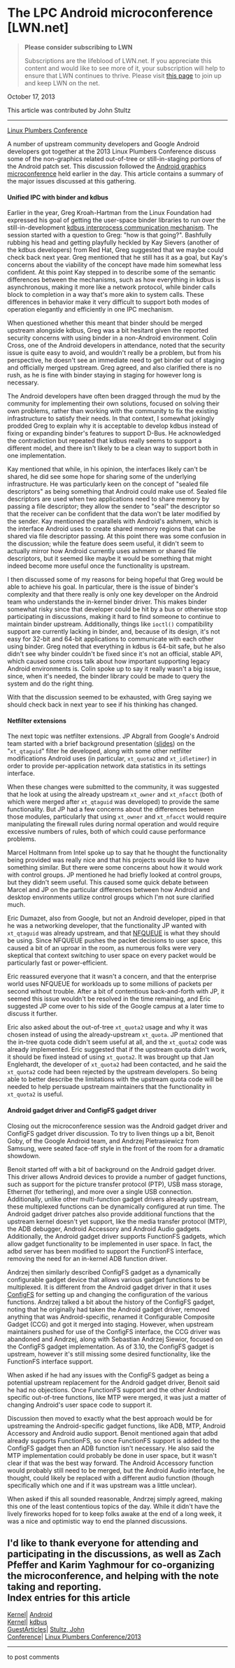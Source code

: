 # The LPC Android microconference [LWN.net]

> **Please consider subscribing to LWN**
> 
> Subscriptions are the lifeblood of LWN.net. If you appreciate this content and would like to see more of it, your subscription will help to ensure that LWN continues to thrive. Please visit [this page](/Promo/nst-nag1/subscribe) to join up and keep LWN on the net. 

October 17, 2013

This article was contributed by John Stultz

* * *

[Linux Plumbers Conference](/Archives/ConferenceByYear/#2013-Linux_Plumbers_Conference)

A number of upstream community developers and Google Android developers got together at the 2013 Linux Plumbers Conference discuss some of the non-graphics related out-of-tree or still-in-staging portions of the Android patch set. This discussion followed the [Android graphics microconference](https://lwn.net/Articles/569704/) held earlier in the day. This article contains a summary of the major issues discussed at this gathering. 

#### Unified IPC with binder and kdbus

Earlier in the year, Greg Kroah-Hartman from the Linux Foundation had expressed his goal of getting the user-space binder libraries to run over the still-in-development [kdbus interprocess communication mechanism](/Articles/551969/). The session started with a question to Greg: "how is that going?". Bashfully rubbing his head and getting playfully heckled by Kay Sievers (another of the kdbus developers) from Red Hat, Greg suggested that we maybe could check back next year. Greg mentioned that he still has it as a goal, but Kay's concerns about the viability of the concept have made him somewhat less confident. At this point Kay stepped in to describe some of the semantic differences between the mechanisms, such as how everything in kdbus is asynchronous, making it more like a network protocol, while binder calls block to completion in a way that's more akin to system calls. These differences in behavior make it very difficult to support both modes of operation elegantly and efficiently in one IPC mechanism. 

When questioned whether this meant that binder should be merged upstream alongside kdbus, Greg was a bit hesitant given the reported security concerns with using binder in a non-Android environment. Colin Cross, one of the Android developers in attendance, noted that the security issue is quite easy to avoid, and wouldn't really be a problem, but from his perspective, he doesn't see an immediate need to get binder out of staging and officially merged upstream. Greg agreed, and also clarified there is no rush, as he is fine with binder staying in staging for however long is necessary. 

The Android developers have often been dragged through the mud by the community for implementing their own solutions, focused on solving their own problems, rather than working with the community to fix the existing infrastructure to satisfy their needs. In that context, I somewhat jokingly prodded Greg to explain why it is acceptable to develop kdbus instead of fixing or expanding binder's features to support D-Bus. He acknowledged the contradiction but repeated that kdbus really seems to support a different model, and there isn't likely to be a clean way to support both in one implementation. 

Kay mentioned that while, in his opinion, the interfaces likely can't be shared, he did see some hope for sharing some of the underlying infrastructure. He was particularly keen on the concept of "sealed file descriptors" as being something that Android could make use of. Sealed file descriptors are used when two applications need to share memory by passing a file descriptor; they allow the sender to "seal" the descriptor so that the receiver can be confident that the data won't be later modified by the sender. Kay mentioned the parallels with Android's ashmem, which is the interface Android uses to create shared memory regions that can be shared via file descriptor passing. At this point there was some confusion in the discussion; while the feature does seem useful, it didn't seem to actually mirror how Android currently uses ashmem or shared file descriptors, but it seemed like maybe it would be something that might indeed become more useful once the functionality is upstream. 

I then discussed some of my reasons for being hopeful that Greg would be able to achieve his goal. In particular, there is the issue of binder's complexity and that there really is only one key developer on the Android team who understands the in-kernel binder driver. This makes binder somewhat risky since that developer could be hit by a bus or otherwise stop participating in discussions, making it hard to find someone to continue to maintain binder upstream. Additionally, things like `ioctl()` compatibility support are currently lacking in binder, and, because of its design, it's not easy for 32-bit and 64-bit applications to communicate with each other using binder. Greg noted that everything in kdbus is 64-bit safe, but he also didn't see why binder couldn't be fixed since it's not an official, stable API, which caused some cross talk about how important supporting legacy Android environments is. Colin spoke up to say it really wasn't a big issue, since, when it's needed, the binder library could be made to query the system and do the right thing. 

With that the discussion seemed to be exhausted, with Greg saying we should check back in next year to see if his thinking has changed. 

#### Netfilter extensions

The next topic was netfilter extensions. JP Abgrall from Google's Android team started with a brief background presentation ([slides](https://docs.google.com/presentation/d/1LpcfW6KgqociD-CYV_gKWRCUI2y4pvyyyeQ8QeBGKu4)) on the "`xt_qtaguid`" filter he developed, along with some other netfilter modifications Android uses (in particular, `xt_quota2` and `xt_idletimer`) in order to provide per-application network data statistics in its settings interface. 

When these changes were submitted to the community, it was suggested that he look at using the already upstream `xt_owner` and `xt_nfacct` (both of which were merged after `xt_qtaguid` was developed) to provide the same functionality. But JP had a few concerns about the differences between those modules, particularly that using `xt_owner` and `xt_nfacct` would require manipulating the firewall rules during normal operation and would require excessive numbers of rules, both of which could cause performance problems. 

Marcel Holtmann from Intel spoke up to say that he thought the functionality being provided was really nice and that his projects would like to have something similar. But there were some concerns about how it would work with control groups. JP mentioned he had briefly looked at control groups, but they didn't seem useful. This caused some quick debate between Marcel and JP on the particular differences between how Android and desktop environments utilize control groups which I'm not sure clarified much. 

Eric Dumazet, also from Google, but not an Android developer, piped in that he was a networking developer, that the functionality JP wanted with `xt_qtaguid` was already upstream, and that [NFQUEUE](https://home.regit.org/netfilter-en/using-nfqueue-and-libnetfilter_queue/) is what they should be using. Since NFQUEUE pushes the packet decisions to user space, this caused a bit of an uproar in the room, as numerous folks were very skeptical that context switching to user space on every packet would be particularly fast or power-efficient. 

Eric reassured everyone that it wasn't a concern, and that the enterprise world uses NFQUEUE for workloads up to some millions of packets per second without trouble. After a bit of contentious back-and-forth with JP, it seemed this issue wouldn't be resolved in the time remaining, and Eric suggested JP come over to his side of the Google campus at a later time to discuss it further. 

Eric also asked about the out-of-tree `xt_quota2` usage and why it was chosen instead of using the already-upstream `xt_quota`. JP mentioned that the in-tree quota code didn't seem useful at all, and the `xt_quota2` code was already implemented. Eric suggested that if the upstream quota didn't work, it should be fixed instead of using `xt_quota2`. It was brought up that Jan Englehardt, the developer of `xt_quota2` had been contacted, and he said the `xt_quota2` code had been rejected by the upstream developers. So being able to better describe the limitations with the upstream quota code will be needed to help persuade upstream maintainers that the functionality in `xt_quota2` is useful. 

#### Android gadget driver and ConfigFS gadget driver

Closing out the microconference session was the Android gadget driver and ConfigFS gadget driver discussion. To try to liven things up a bit, Benoit Goby, of the Google Android team, and Andrzej Pietrasiewicz from Samsung, were seated face-off style in the front of the room for a dramatic showdown. 

Benoit started off with a bit of background on the Android gadget driver. This driver allows Android devices to provide a number of gadget functions, such as support for the picture transfer protocol (PTP), USB mass storage, Ethernet (for tethering), and more over a single USB connection. Additionally, unlike other multi-function gadget drivers already upstream, these multiplexed functions can be dynamically configured at run time. The Android gadget driver patches also provide additional functions that the upstream kernel doesn't yet support, like the media transfer protocol (MTP), the ADB debugger, Android Accessory and Android Audio gadgets. Additionally, the Android gadget driver supports FunctionFS gadgets, which allow gadget functionality to be implemented in user space. In fact, the adbd server has been modified to support the FunctionFS interface, removing the need for an in-kernel ADB function driver. 

Andrzej then similarly described ConfigFS gadget as a dynamically configurable gadget device that allows various gadget functions to be multiplexed. It is different from the Android gadget driver in that it uses [ConfigFS](/Articles/148973/) for setting up and changing the configuration of the various functions. Andrzej talked a bit about the history of the ConfigFS gadget, noting that he originally had taken the Android gadget driver, removed anything that was Android-specific, renamed it Configurable Composite Gadget (CCG) and got it merged into staging. However, when upstream maintainers pushed for use of the ConfigFS interface, the CCG driver was abandoned and Andrzej, along with Sebastian Andrzej Siewior, focused on the ConfigFS gadget implementation. As of 3.10, the ConfigFS gadget is upstream, however it's still missing some desired functionality, like the FunctionFS interface support. 

When asked if he had any issues with the ConfigFS gadget as being a potential upstream replacement for the Android gadget driver, Benoit said he had no objections. Once FunctionFS support and the other Android specific out-of-tree functions, like MTP were merged, it was just a matter of changing Android's user space code to support it. 

Discussion then moved to exactly what the best approach would be for upstreaming the Android-specific gadget functions, like ADB, MTP, Android Accessory and Android audio support. Benoit mentioned again that adbd already supports FunctionFS, so once FunctionFS support is added to the ConfigFS gadget then an ADB function isn't necessary. He also said the MTP implementation could probably be done in user space, but it wasn't clear if that was the best way forward. The Android Accessory function would probably still need to be merged, but the Android Audio interface, he thought, could likely be replaced with a different audio function (though specifically which one and if it was upstream was a little unclear). 

When asked if this all sounded reasonable, Andrzej simply agreed, making this one of the least contentious topics of the day. While it didn't have the lively fireworks hoped for to keep folks awake at the end of a long week, it was a nice and optimistic way to end the planned discussions. 

I'd like to thank everyone for attending and participating in the discussions, as well as Zach Pfeffer and Karim Yaghmour for co-organizing the microconference, and helping with the note taking and reporting.  
Index entries for this article  
---  
[Kernel](/Kernel/Index)| [Android](/Kernel/Index#Android)  
[Kernel](/Kernel/Index)| [kdbus](/Kernel/Index#kdbus)  
[GuestArticles](/Archives/GuestIndex/)| [Stultz, John](/Archives/GuestIndex/#Stultz_John)  
[Conference](/Archives/ConferenceIndex/)| [Linux Plumbers Conference/2013](/Archives/ConferenceIndex/#Linux_Plumbers_Conference-2013)  
  


* * *

to post comments 
